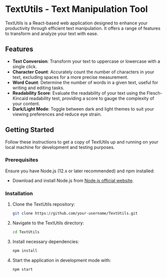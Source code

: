 # TextUtils - Text Manipulation Tool

TextUtils is a React-based web application designed to enhance your productivity through efficient text manipulation. It offers a range of features to transform and analyze your text with ease.

## Features

- **Text Conversion**: Transform your text to uppercase or lowercase with a single click.
- **Character Count**: Accurately count the number of characters in your text, excluding spaces for a more precise measurement.
- **Word Count**: Determine the number of words in a given text, useful for writing and editing tasks.
- **Readability Score**: Evaluate the readability of your text using the Flesch-Kincaid readability test, providing a score to gauge the complexity of your content.
- **Dark/Light Mode**: Toggle between dark and light themes to suit your viewing preferences and reduce eye strain.

## Getting Started

Follow these instructions to get a copy of TextUtils up and running on your local machine for development and testing purposes.

### Prerequisites

Ensure you have Node.js (12.x or later recommended) and npm installed:
- Download and install Node.js from [Node.js official website](https://nodejs.org/).

### Installation

1. Clone the TextUtils repository:
   ```bash
   git clone https://github.com/your-username/TextUtils.git
2. Navigate to the TextUtils directory:
    ```bash
    cd TextUtils
3. Install necessary dependencies:
    ```bash
    npm install
4. Start the application in development mode with:
    ```bash
    npm start